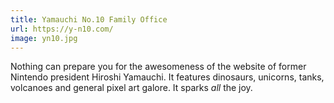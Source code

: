 ```yaml
---
title: Yamauchi No.10 Family Office
url: https://y-n10.com/
image: yn10.jpg
---
```


Nothing can prepare you for the awesomeness of the website of former Nintendo president Hiroshi Yamauchi. It features dinosaurs, unicorns, tanks, volcanoes and general pixel art galore. It sparks *all* the joy. 
